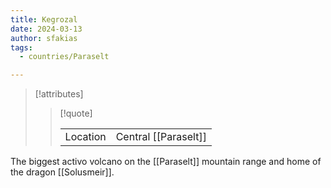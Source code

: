 ```yaml
---
title: Kegrozal
date: 2024-03-13
author: sfakias
tags:
  - countries/Paraselt

---
```

> [!attributes]
> 
> > [!quote]
> >
> > | | |
> > | --- | --- |
> > | Location | Central [[Paraselt]] |

The biggest activo volcano on the [[Paraselt]] mountain range and home of the dragon [[Solusmeir]].